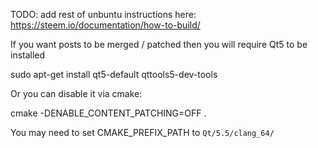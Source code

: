 TODO: add rest of unbuntu instructions here: https://steem.io/documentation/how-to-build/

If you want posts to be merged / patched then you will require Qt5 to be installed

sudo apt-get install qt5-default qttools5-dev-tools

Or you can disable it via cmake:

cmake -DENABLE_CONTENT_PATCHING=OFF .

You may need to set CMAKE_PREFIX_PATH to `Qt/5.5/clang_64/`
